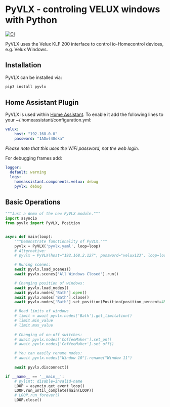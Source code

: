 PyVLX - controling VELUX windows with Python
============================================

[![CI](https://github.com/Julius2342/pyvlx/actions/workflows/ci.yml/badge.svg)](https://github.com/Julius2342/pyvlx/actions/workflows/ci.yml)

PyVLX uses the Velux KLF 200 interface to control io-Homecontrol devices, e.g. Velux Windows.

Installation
------------

PyVLX can be installed via:

```bash
pip3 install pyvlx
```

Home Assistant Plugin
---------------------

PyVLX is used within [Home Assistant](https://www.home-assistant.io/components/velux/). To enable it add the following lines to your ~/.homeassistant/configuration.yml:

```yaml
velux:
    host: "192.168.0.0"
    password: "1ADwl48dka"
```

*Please note that this uses the WiFi password, not the web login.*

For debugging frames add:

```yaml
logger:
  default: warning
  logs:
    homeassistant.components.velux: debug
    pyvlx: debug
```


Basic Operations
----------------

```python
"""Just a demo of the new PyVLX module."""
import asyncio
from pyvlx import PyVLX, Position


async def main(loop):
    """Demonstrate functionality of PyVLX."""
    pyvlx = PyVLX('pyvlx.yaml', loop=loop)
    # Alternative:
    # pyvlx = PyVLX(host="192.168.2.127", password="velux123", loop=loop)

    # Runing scenes:
    await pyvlx.load_scenes()
    await pyvlx.scenes["All Windows Closed"].run()

    # Changing position of windows:
    await pyvlx.load_nodes()
    await pyvlx.nodes['Bath'].open()
    await pyvlx.nodes['Bath'].close()
    await pyvlx.nodes['Bath'].set_position(Position(position_percent=45))

    # Read limits of windows
    # limit = await pyvlx.nodes['Bath'].get_limitation()
    # limit.min_value
    # limit.max_value
    
    # Changing of on-off switches:
    # await pyvlx.nodes['CoffeeMaker'].set_on()
    # await pyvlx.nodes['CoffeeMaker'].set_off()

    # You can easily rename nodes:
    # await pyvlx.nodes["Window 10"].rename("Window 11")
        
    await pyvlx.disconnect()

if __name__ == '__main__':
    # pylint: disable=invalid-name
    LOOP = asyncio.get_event_loop()
    LOOP.run_until_complete(main(LOOP))
    # LOOP.run_forever()
    LOOP.close()
```
